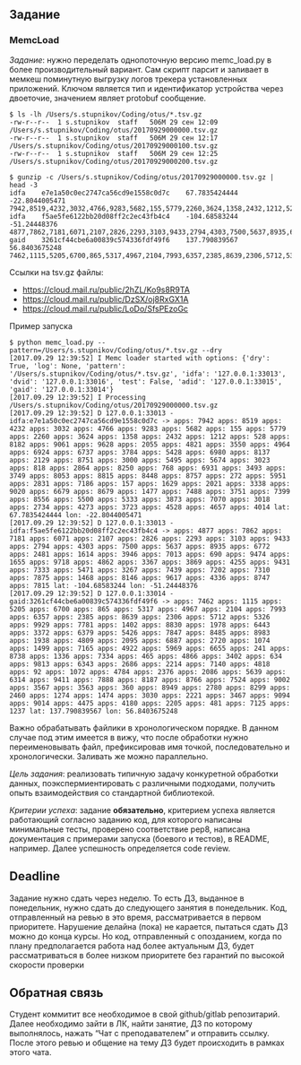 ## Задание
### MemcLoad

*Задание*: нужно переделать однопоточную версию memc_load.py в более производительный вариант. Сам скрипт парсит и заливает в мемкеш поминутную выгрузку логов трекера установленных приложений. Ключом является тип и идентификатор устройства через двоеточие, значением являет protobuf сообщение.
```
$ ls -lh /Users/s.stupnikov/Coding/otus/*.tsv.gz
-rw-r--r--  1 s.stupnikov  staff   506M 29 сен 12:09 /Users/s.stupnikov/Coding/otus/20170929000000.tsv.gz
-rw-r--r--  1 s.stupnikov  staff   506M 29 сен 12:17 /Users/s.stupnikov/Coding/otus/20170929000100.tsv.gz
-rw-r--r--  1 s.stupnikov  staff   506M 29 сен 12:25 /Users/s.stupnikov/Coding/otus/20170929000200.tsv.gz

$ gunzip -c /Users/s.stupnikov/Coding/otus/20170929000000.tsv.gz | head -3
idfa	e7e1a50c0ec2747ca56cd9e1558c0d7c	67.7835424444	-22.8044005471	7942,8519,4232,3032,4766,9283,5682,155,5779,2260,3624,1358,2432,1212,528,8182,9061,9628,2055,4821,3550,4964,6924,6737,3784,5428,6980,8137,2129,8751,3000,5495,5674,3023,818,2864,8250,768,6931,3493,3749,8053,8815,8448,8757,272,5951,2831,7186,157,1629,2021,3338,9020,6679,8679,1477,7488,3751,7399,8556,5500,5333,3873,7070,3018,2734,4273,3723,4528,4657,4014
idfa	f5ae5fe6122bb20d08ff2c2ec43fb4c4	-104.68583244	-51.24448376	4877,7862,7181,6071,2107,2826,2293,3103,9433,2794,4303,7500,5637,8935,6772,2481,1614,3946,7013,690,9474,1655,9718,4862,3367,3869,4255,9431,7333,5471,3267,7439,7202,7310,7875,1468,8146,9617,4336,8747,7815
gaid	3261cf44cbe6a00839c574336fdf49f6	137.790839567	56.8403675248	7462,1115,5205,6700,865,5317,4967,2104,7993,6357,2385,8639,2306,5712,5326,9929,7781,1402,8830,1978,6443,3372,6379,5426,7847,8485,8983,1938,4809,2095,6887,2720,1074,1499,7165,4922,5969,6655,241,8738,1336,7334,465,4866,3402,634,9813,6343,2686,2214,7140,4818,92,1072,4784,2376,2086,5639,6314,9411,7888,8187,8766,7524,9002,3567,3563,360,8949,2780,8299,2460,1274,1474,3030,2221,3467,9094,9014,4475,4180,2205,481,7125,1237
```
Ссылки на tsv.gz файлы:
* https://cloud.mail.ru/public/2hZL/Ko9s8R9TA
* https://cloud.mail.ru/public/DzSX/oj8RxGX1A
* https://cloud.mail.ru/public/LoDo/SfsPEzoGc

Пример запуска
```
$ python memc_load.py --pattern=/Users/s.stupnikov/Coding/otus/*.tsv.gz --dry
[2017.09.29 12:39:52] I Memc loader started with options: {'dry': True, 'log': None, 'pattern': '/Users/s.stupnikov/Coding/otus/*.tsv.gz', 'idfa': '127.0.0.1:33013', 'dvid': '127.0.0.1:33016', 'test': False, 'adid': '127.0.0.1:33015', 'gaid': '127.0.0.1:33014'}
[2017.09.29 12:39:52] I Processing /Users/s.stupnikov/Coding/otus/20170929000000.tsv.gz
[2017.09.29 12:39:52] D 127.0.0.1:33013 - idfa:e7e1a50c0ec2747ca56cd9e1558c0d7c -> apps: 7942 apps: 8519 apps: 4232 apps: 3032 apps: 4766 apps: 9283 apps: 5682 apps: 155 apps: 5779 apps: 2260 apps: 3624 apps: 1358 apps: 2432 apps: 1212 apps: 528 apps: 8182 apps: 9061 apps: 9628 apps: 2055 apps: 4821 apps: 3550 apps: 4964 apps: 6924 apps: 6737 apps: 3784 apps: 5428 apps: 6980 apps: 8137 apps: 2129 apps: 8751 apps: 3000 apps: 5495 apps: 5674 apps: 3023 apps: 818 apps: 2864 apps: 8250 apps: 768 apps: 6931 apps: 3493 apps: 3749 apps: 8053 apps: 8815 apps: 8448 apps: 8757 apps: 272 apps: 5951 apps: 2831 apps: 7186 apps: 157 apps: 1629 apps: 2021 apps: 3338 apps: 9020 apps: 6679 apps: 8679 apps: 1477 apps: 7488 apps: 3751 apps: 7399 apps: 8556 apps: 5500 apps: 5333 apps: 3873 apps: 7070 apps: 3018 apps: 2734 apps: 4273 apps: 3723 apps: 4528 apps: 4657 apps: 4014 lat: 67.7835424444 lon: -22.8044005471
[2017.09.29 12:39:52] D 127.0.0.1:33013 - idfa:f5ae5fe6122bb20d08ff2c2ec43fb4c4 -> apps: 4877 apps: 7862 apps: 7181 apps: 6071 apps: 2107 apps: 2826 apps: 2293 apps: 3103 apps: 9433 apps: 2794 apps: 4303 apps: 7500 apps: 5637 apps: 8935 apps: 6772 apps: 2481 apps: 1614 apps: 3946 apps: 7013 apps: 690 apps: 9474 apps: 1655 apps: 9718 apps: 4862 apps: 3367 apps: 3869 apps: 4255 apps: 9431 apps: 7333 apps: 5471 apps: 3267 apps: 7439 apps: 7202 apps: 7310 apps: 7875 apps: 1468 apps: 8146 apps: 9617 apps: 4336 apps: 8747 apps: 7815 lat: -104.68583244 lon: -51.24448376
[2017.09.29 12:39:52] D 127.0.0.1:33014 - gaid:3261cf44cbe6a00839c574336fdf49f6 -> apps: 7462 apps: 1115 apps: 5205 apps: 6700 apps: 865 apps: 5317 apps: 4967 apps: 2104 apps: 7993 apps: 6357 apps: 2385 apps: 8639 apps: 2306 apps: 5712 apps: 5326 apps: 9929 apps: 7781 apps: 1402 apps: 8830 apps: 1978 apps: 6443 apps: 3372 apps: 6379 apps: 5426 apps: 7847 apps: 8485 apps: 8983 apps: 1938 apps: 4809 apps: 2095 apps: 6887 apps: 2720 apps: 1074 apps: 1499 apps: 7165 apps: 4922 apps: 5969 apps: 6655 apps: 241 apps: 8738 apps: 1336 apps: 7334 apps: 465 apps: 4866 apps: 3402 apps: 634 apps: 9813 apps: 6343 apps: 2686 apps: 2214 apps: 7140 apps: 4818 apps: 92 apps: 1072 apps: 4784 apps: 2376 apps: 2086 apps: 5639 apps: 6314 apps: 9411 apps: 7888 apps: 8187 apps: 8766 apps: 7524 apps: 9002 apps: 3567 apps: 3563 apps: 360 apps: 8949 apps: 2780 apps: 8299 apps: 2460 apps: 1274 apps: 1474 apps: 3030 apps: 2221 apps: 3467 apps: 9094 apps: 9014 apps: 4475 apps: 4180 apps: 2205 apps: 481 apps: 7125 apps: 1237 lat: 137.790839567 lon: 56.8403675248
```
Важно обрабатывать файлики в хронологическом порядке. В данном случае под этим имеется в вижу, что после обработки нужно переименовывать файл, префиксировав имя точкой, последовательно и хронологически. Заливать же можно параллельно.

*Цель задания*: реализовать типичную задачу конкуретной обработки данных, поэкспермиентировать с различными подходами, получить опыть взаимодействия со стандартной библиотекой.

*Критерии успеха*: задание __обязательно__, критерием успеха является работающий согласно заданию код, для которого написаны минимальные тесты, проверено соответствие pep8, написана документация с примерами запуска (боевого и тестов), в README, например. Далее успешность определяется code review.

## Deadline
Задание нужно сдать через неделю. То есть ДЗ, выданное в понедельник, нужно сдать до следующего занятия в понедельник. Код, отправленный на ревью в это время, рассматривается в первом приоритете. Нарушение делайна (пока) не карается, пытаться сдать ДЗ можно до конца курсы. Но код, отправленный с опозданием, когда по плану предполагается работа над более актуальным ДЗ, будет рассматриваться в более низком приоритете без гарантий по высокой скорости проверки

## Обратная связь
Cтудент коммитит все необходимое в свой github/gitlab репозитарий. Далее необходимо зайти в ЛК, найти занятие, ДЗ по которому выполнялось, нажать “Чат с преподавателем” и отправить ссылку. После этого ревью и общение на тему ДЗ будет происходить в рамках этого чата.
